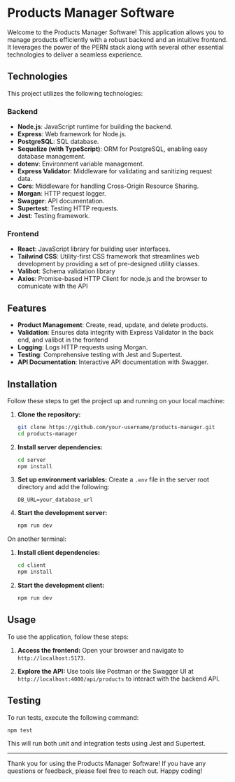 # Products Manager Software

Welcome to the Products Manager Software! This application allows you to manage products efficiently with a robust backend and an intuitive frontend. It leverages the power of the PERN stack along with several other essential technologies to deliver a seamless experience.

## Technologies

This project utilizes the following technologies:

### Backend

- **Node.js**: JavaScript runtime for building the backend.
- **Express**: Web framework for Node.js.
- **PostgreSQL**: SQL database.
- **Sequelize (with TypeScript)**: ORM for PostgreSQL, enabling easy database management.
- **dotenv**: Environment variable management.
- **Express Validator**: Middleware for validating and sanitizing request data.
- **Cors**: Middleware for handling Cross-Origin Resource Sharing.
- **Morgan**: HTTP request logger.
- **Swagger**: API documentation.
- **Supertest**: Testing HTTP requests.
- **Jest**: Testing framework.



### Frontend

- **React**: JavaScript library for building user interfaces.
- **Tailwind CSS**: Utility-first CSS framework that streamlines web development by providing a set of pre-designed utility classes.
- **Valibot**: Schema validation library
- **Axios**: Promise-based HTTP Client for node.js and the browser to comunicate with the API


## Features

- **Product Management**: Create, read, update, and delete products.
- **Validation**: Ensures data integrity with Express Validator in the back end, and valibot in the frontend
- **Logging**: Logs HTTP requests using Morgan.
- **Testing**: Comprehensive testing with Jest and Supertest.
- **API Documentation**: Interactive API documentation with Swagger.

## Installation

Follow these steps to get the project up and running on your local machine:

1. **Clone the repository:**
    ```bash
    git clone https://github.com/your-username/products-manager.git
    cd products-manager
    ```

2. **Install server dependencies:**
    ```bash
    cd server
    npm install
    ```

3. **Set up environment variables:**
    Create a `.env` file in the server root directory and add the following:
    ```
    DB_URL=your_database_url
    ```

4. **Start the development server:**
    ```bash
    npm run dev
    ```

On another terminal:

1. **Install client dependencies:**
    ```bash
    cd client
    npm install
    ```

2. **Start the development client:**
    ```bash
    npm run dev
    ```

## Usage

To use the application, follow these steps:

1. **Access the frontend:**
    Open your browser and navigate to `http://localhost:5173`.

2. **Explore the API:**
    Use tools like Postman or the Swagger UI at `http://localhost:4000/api/products` to interact with the backend API.

## Testing

To run tests, execute the following command:

```bash
npm test
```

This will run both unit and integration tests using Jest and Supertest.

***
Thank you for using the Products Manager Software! If you have any questions or feedback, please feel free to reach out. Happy coding!


